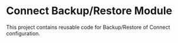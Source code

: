 Connect Backup/Restore Module
=============================

This project contains reusable code for Backup/Restore of Connect configuration.
